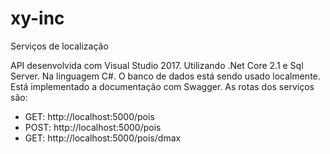 # xy-inc
Serviços de localização

API desenvolvida com Visual Studio 2017. Utilizando .Net Core 2.1 e Sql Server. Na linguagem C#.
O banco de dados está sendo usado localmente.
Está implementado a documentação com Swagger.
As rotas dos serviços são:
- GET: http://localhost:5000/pois
- POST: http://localhost:5000/pois
- GET: http://localhost:5000/pois/dmax
